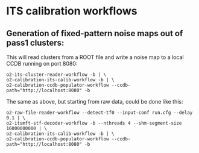 <!-- doxy
\page refITScalibration testWorkflow
/doxy -->

# ITS calibration workflows

## Generation of fixed-pattern noise maps out of pass1 clusters:

This will read clusters from a ROOT file and write a noise map to a local CCDB running on port 8080:

```shell
o2-its-cluster-reader-workflow -b | \
o2-calibration-its-calib-workflow -b | \
o2-calibration-ccdb-populator-workflow --ccdb-path="http://localhost:8080" -b
```
The same as above, but starting from raw data, could be done like this:

```shell
o2-raw-file-reader-workflow --detect-tf0 --input-conf run.cfg --delay 0.1 | \
o2-itsmft-stf-decoder-workflow -b --nthreads 4 --shm-segment-size 16000000000 | \
o2-calibration-its-calib-workflow -b | \
o2-calibration-ccdb-populator-workflow --ccdb-path="http://localhost:8080" -b
```
